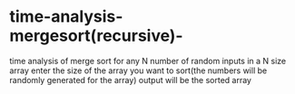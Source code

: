 # time-analysis-mergesort(recursive)-
time analysis of merge sort for any N number of random inputs in a N size array 
enter the size of the array you want to sort(the numbers will be randomly generated for the array)
output will be the sorted array
